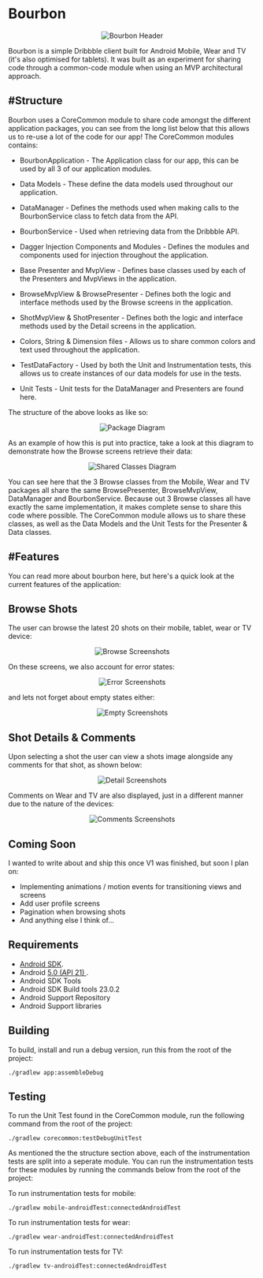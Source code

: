 Bourbon
=======

<p align="center">
    <img src="images/header.png" alt="Bourbon Header"/>
</p>

Bourbon is a simple Dribbble client built for Android Mobile, Wear and TV (it's also optimised for tablets). It was built as an experiment for sharing code through a common-code module when using an MVP architectural approach.

#Structure
----------

Bourbon uses a CoreCommon module to share code amongst the different application packages, you can see from the long list below that this allows us to re-use a lot of the code for our app! The CoreCommon modules contains:

- BourbonApplication - The Application class for our app, this can be used by all 3 of our application modules.
- Data Models - These define the data models used throughout our application.
- DataManager - Defines the methods used when making calls to the BourbonService class to fetch data from the API.
- BourbonService - Used when retrieving data from the Dribbble API.
- Dagger Injection Components and Modules - Defines the modules and components used for injection throughout the application.
- Base Presenter and MvpView - Defines base classes used by each of the Presenters and MvpViews in the application.
- BrowseMvpView & BrowsePresenter - Defines both the logic and interface methods used by the Browse screens in the application.
- ShotMvpView & ShotPresenter - Defines both the logic and interface methods used by the Detail screens in the application.

- Colors, String & Dimension files - Allows us to share common colors and text used throughout the application.

- TestDataFactory - Used by both the Unit and Instrumentation tests, this allows us to create instances of our data models for use in the tests.
- Unit Tests - Unit tests for the DataManager and Presenters are found here.


The structure of the above looks as like so:

<p align="center">
    <img src="images/package.png" alt="Package Diagram"/>
</p>

As an example of how this is put into practice, take a look at this diagram to demonstrate how the Browse screens retrieve their data:

<p align="center">
    <img src="images/share.png" alt="Shared Classes Diagram"/>
</p>

You can see here that the 3 Browse classes from the Mobile, Wear and TV packages all share the same BrowsePresenter, BrowseMvpView, DataManager and BourbonService. Because out 3 Browse classes all have exactly the same implementation, it makes complete sense to share this code where possible. The CoreCommon module allows us to share these classes, as well as the Data Models and the Unit Tests for the Presenter & Data classes.


#Features
---------

You can read more about bourbon here, but here's a quick look at the current features of the application:


Browse Shots
------------


The user can browse the latest 20 shots on their mobile, tablet, wear or TV device:


<p align="center">
    <img src="images/browse.png" alt="Browse Screenshots"/>
</p>


On these screens, we also account for error states:


<p align="center">
    <img src="images/error.png" alt="Error Screenshots"/>
</p>


and lets not forget about empty states either:


<p align="center">
    <img src="images/empty.png" alt="Empty Screenshots"/>
</p>


Shot Details & Comments
-----------------------

Upon selecting a shot the user can view a shots image alongside any comments for that shot, as shown below:


<p align="center">
    <img src="images/detail.png" alt="Detail Screenshots"/>
</p>


Comments on Wear and TV are also displayed, just in a different manner due to the nature of the devices:


<p align="center">
    <img src="images/comments.png" alt="Comments Screenshots"/>
</p>


Coming Soon
-----------------------

I wanted to write about and ship this once V1 was finished, but soon I plan on:

- Implementing animations / motion events for transitioning views and screens
- Add user profile screens
- Pagination when browsing shots
- And anything else I think of...


Requirements
------------

 - [Android SDK](http://developer.android.com/sdk/index.html).
 - Android [5.0 (API 21) ](http://developer.android.com/tools/revisions/platforms.html#5.0).
 - Android SDK Tools
 - Android SDK Build tools 23.0.2
 - Android Support Repository
 - Android Support libraries

Building
--------

To build, install and run a debug version, run this from the root of the project:

    ./gradlew app:assembleDebug
    
    
Testing
-------

To run the Unit Test found in the CoreCommon module, run the following command from the root of the project:

	./gradlew corecommon:testDebugUnitTest

As mentioned the the structure section above, each of the instrumentation tests are split into a seperate module. You can run the instrumentation tests for these modules by running the commands below from the root of the project:


To run instrumentation tests for mobile:

	./gradlew mobile-androidTest:connectedAndroidTest


To run instrumentation tests for wear:

	./gradlew wear-androidTest:connectedAndroidTest


To run instrumentation tests for TV:

	./gradlew tv-androidTest:connectedAndroidTest
